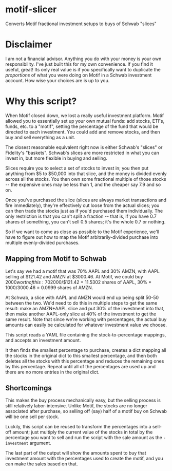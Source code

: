 # motif-slicer
Converts Motif fractional investment setups to buys of Schwab "slices"

# Disclaimer
I am not a financial advisor. Anything you do with your money is your own responsibility.
I've just built this for my own convenience. If you find it useful, great! Its only
real value is if you specifically want to duplicate the _proportions_ of what you were
doing on Motif in a Schwab investment account. How wise your choices are is up to you.

# Why this script?
When Motif closed down, we lost a really useful investment platform.
Motif allowed you to essentially set up your own mutual funds: add stocks, ETFs,
funds, etc. to a "motif", setting the percentage of the fund that would be directed
to each investment. You could add and remove stocks, and then buy and sell everything as a unit.

The closest reasonable equivalent right now is either Schwab's "slices" or Fidelity's "baskets".
Schwab's slices are more restricted in what you can invest in, but more flexible in buying and selling.

Slices require you to select a set of stocks to invest in; you then put anything from $5 to $50,000 into
that slice, and the money is divided evenly across all the stocks. You then own some fractional multiple
of those stocks -- the expensive ones may be less than 1, and the cheaper say 7.9 and so on. 

Once you've purchased the slice (slices are always market transactions and fire immediately), they're
effectively cut loose from the actual slices; you can then trade the stocks just as if you'd purchased them individually.
The only restriction is that you can't split a fraction -- that is, if you have 0.7 shares of something, 
you can't sell 0.5 shares; it's the whole 0.7 or nothing.

So if we want to come as close as possible to the Motif experience, we'll have to figure out how to map
the Motif arbitrarily-divided purchase into multiple evenly-divided purchases. 

## Mapping from Motif to Schwab
Let's say we had a motif that was 70% AAPL and 30% AMZN, with AAPL selling at $121.42 and AMZN at $3000.46.
At Motif, we could buy $2000 worth of this: 70% would go into AAPL = 70%*$2000/$121.42 = 11.5302 shares of AAPL,
30% * $1000/$3000.46 = 0.0999 shares of AMZN.

At Schwab, a slice with AAPL and AMZN would end up being split 50-50 between the two. We'd need to do this
in multiple steps to get the same result: make an AMZN+AAPL slice and put 30% of the investment into that, then
make another AAPL-only slice at 40% of the investment to get the same result. Note that since we're working with
percentages, the actual buy amounts can easily be calculated for whatever investment value we choose.

This script reads a YAML file containing the stock-to-percentage mappings, and accepts an investment amount.

It then finds the smallest percentage to purchase, creates a dict mapping all the stocks in the original dict
to this smallest percentage, and then both deletes all the stocks with this percentage and reduces the remaining
ones by this percentage. Repeat until all of the percentages are used up and there are no more entries in the
original dict.

## Shortcomings

This makes the buy process mechanically easy, but the selling process is still relatively labor-intensive.
Unlike Motif, the stocks are no longer associated after purchase, so selling off (say) half of a motif buy
on Schwab will be one sell per stock. 

Luckily, this script can be reused to transform the percentages into
a sell-off amount; just multiply the current value of the stocks in total by the percentage you want to sell
and run the script with the sale amount as the `-investment` argument. 

The last part of the output will show
the amounts spent to buy that investment amount with the percentages used to create the motif, and you can
make the sales based on that.
